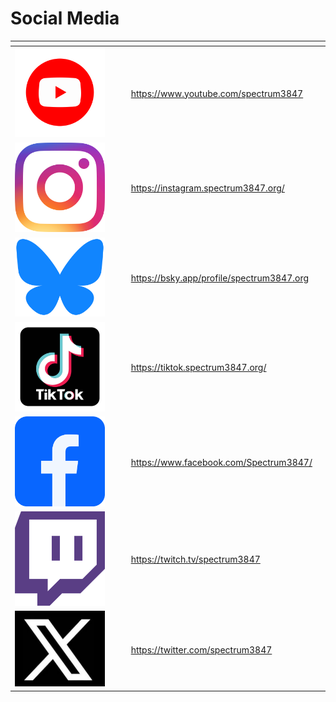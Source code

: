 # Social Media



<table data-card-size="large" data-view="cards"><thead><tr><th align="center"></th><th data-hidden></th><th data-hidden></th><th data-hidden data-card-target data-type="content-ref"></th><th data-hidden data-card-cover data-type="files"></th></tr></thead><tbody><tr><td align="center"><img src=".gitbook/assets/image (38).png" alt="" data-size="original"></td><td></td><td></td><td><a href="https://www.youtube.com/spectrum3847">https://www.youtube.com/spectrum3847</a></td><td></td></tr><tr><td align="center"><img src=".gitbook/assets/image (33).png" alt="" data-size="original"></td><td></td><td></td><td><a href="https://instagram.spectrum3847.org/">https://instagram.spectrum3847.org/</a></td><td></td></tr><tr><td align="center"><img src=".gitbook/assets/image (2).png" alt="" data-size="original"></td><td></td><td></td><td><a href="https://bsky.app/profile/spectrum3847.org">https://bsky.app/profile/spectrum3847.org</a></td><td></td></tr><tr><td align="center"><img src=".gitbook/assets/image (34).png" alt="" data-size="original"></td><td></td><td></td><td><a href="https://tiktok.spectrum3847.org/">https://tiktok.spectrum3847.org/</a></td><td></td></tr><tr><td align="center"><img src=".gitbook/assets/image (36).png" alt="" data-size="original"></td><td></td><td></td><td><a href="https://www.facebook.com/Spectrum3847/">https://www.facebook.com/Spectrum3847/</a></td><td></td></tr><tr><td align="center"><img src=".gitbook/assets/image (51).png" alt="" data-size="original"></td><td></td><td></td><td><a href="https://twitch.tv/spectrum3847">https://twitch.tv/spectrum3847</a></td><td></td></tr><tr><td align="center"><img src=".gitbook/assets/image (2) (1).png" alt="" data-size="original"></td><td></td><td></td><td><a href="https://twitter.com/spectrum3847">https://twitter.com/spectrum3847</a></td><td></td></tr></tbody></table>
